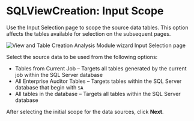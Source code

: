 # SQLViewCreation: Input Scope

Use the Input Selection page to scope the source data tables. This option affects the tables
available for selection on the subsequent pages.

![View and Table Creation Analysis Module wizard Input Selection page](/img/versioned_docs/accessanalyzer_11.6/accessanalyzer/admin/analysis/sqlviewcreation/inputscope.webp)

Select the source data to be used from the following options:

- Tables from Current Job – Targets all tables generated by the current job within the SQL Server
  database
- All Enterprise Auditor Tables – Targets tables within the SQL Server database that begin with `SA`
- All tables in the database – Targets all tables within the SQL Server database

After selecting the initial scope for the data sources, click **Next**.
